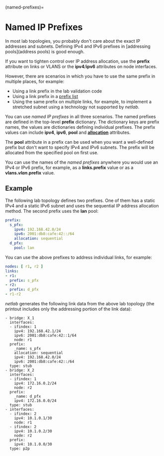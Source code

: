 (named-prefixes)=
# Named IP Prefixes

In most lab topologies, you probably don't care about the exact IP addresses and subnets. Defining IPv4 and IPv6 prefixes in [addressing pools](address pools) is good enough.

If you want to tighten control over IP address allocation, use the **prefix** attribute on links or VLANS or the **ipv4**/**ipv6** attributes on node interfaces.

However, there are scenarios in which you have to use the same prefix in multiple places, for example:

* Using a link prefix in the lab validation code
* Using a link prefix in a [prefix list](module-routing)
* Using the same prefix on multiple links, for example, to implement a stretched subnet using a technology not supported by _netlab_.

You can use *named IP prefixes* in all three scenarios. The named prefixes are defined in the top-level **prefix** dictionary. The dictionary keys are prefix names, the values are dictionaries defining individual prefixes. The prefix values can include **ipv4**, **ipv6**, **pool** and **[allocation](addr-allocation-sequential)** attributes.

The **pool** attribute in a prefix can be used when you want a well-defined prefix but don't want to specify IPv4 and IPv6 subnets. The prefix will be allocated from the specified pool on first use.

You can use the names of the *named prefixes* anywhere you would use an IPv4 or IPv6 prefix, for example, as a **links.prefix** value or as a **vlans._vlan_.prefix** value.

## Example

The following lab topology defines two prefixes. One of them has a static IPv4 and a static IPv6 subnet and uses the sequential IP address allocation method. The second prefix uses the **lan** pool:

```yaml
prefix:
  s_pfx:
    ipv4: 192.168.42.0/24
    ipv6: 2001:db8:cafe:42::/64
    allocation: sequential
  d_pfx:
    pool: lan
```

You can use the above prefixes to address individual links, for example:

```yaml
nodes: [ r1, r2 ]
links:
- r1:
  prefix: s_pfx
- r2:
  prefix: d_pfx
- r1-r2
```

_netlab_ generates the following link data from the above lab topology (the printout includes only the addressing portion of the link data):

```
- bridge: X_1
  interfaces:
  - ifindex: 1
    ipv4: 192.168.42.1/24
    ipv6: 2001:db8:cafe:42::1/64
    node: r1
  prefix:
    _name: s_pfx
    allocation: sequential
    ipv4: 192.168.42.0/24
    ipv6: 2001:db8:cafe:42::/64
  type: stub
- bridge: X_2
  interfaces:
  - ifindex: 1
    ipv4: 172.16.0.2/24
    node: r2
  prefix:
    _name: d_pfx
    ipv4: 172.16.0.0/24
  type: stub
- interfaces:
  - ifindex: 2
    ipv4: 10.1.0.1/30
    node: r1
  - ifindex: 2
    ipv4: 10.1.0.2/30
    node: r2
  prefix:
    ipv4: 10.1.0.0/30
  type: p2p
```

